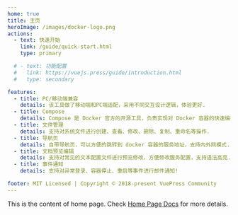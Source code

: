 ```yaml
---
home: true
title: 主页
heroImage: /images/docker-logo.png
actions:
  - text: 快速开始
    link: /guide/quick-start.html
    type: primary

  # - text: 功能配置
  #   link: https://vuejs.press/guide/introduction.html
  #   type: secondary

features:
  - title: PC/移动端兼容
    details: 该工具做了移动端和PC端适配，采用不同交互设计逻辑，体验更好.
  - title: Compose
    details: Compose 是 Docker 官方的开源工具，负责实现对 Docker 容器的快速编排.
  - title: 文件管理
    details: 支持对系统文件进行创建、查看、修改、删除、复制、重命名等操作.
  - title: 导航页
    details: 自带导航页，可以方便的跳转到 docker 容器的服务地址，支持内外网模式.
  - title: 文档预览编辑
    details: 支持对常见的文本配置文件进行预览修改，方便修改服务配置，支持语法高亮.
  - title: 事件通知
    details: 支持对异常登录、容器停止、重启等事件进行邮件通知!

footer: MIT Licensed | Copyright © 2018-present VuePress Community
---
```


This is the content of home page. Check [Home Page Docs][default-theme-home] for more details.

[default-theme-home]: https://vuejs.press/reference/default-theme/frontmatter.html#home-page
